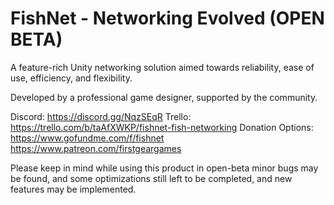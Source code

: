 # FishNet - Networking Evolved (OPEN BETA)
A feature-rich Unity networking solution aimed towards reliability, ease of use, efficiency, and flexibility.

Developed by a professional game designer, supported by the community.

Discord: https://discord.gg/NqzSEqR
Trello: https://trello.com/b/taAfXWKP/fishnet-fish-networking
Donation Options:
  https://www.gofundme.com/f/fishnet
  https://www.patreon.com/firstgeargames

Please keep in mind while using this product in open-beta minor bugs may be found, and some optimizations still left to be completed, and new features may be implemented.
